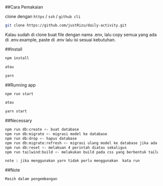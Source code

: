 

##Cara Pemakaian

clone dengan `https` / `ssh` / `github cli`

```sh
git clone https://github.com/justRizu/daily-activity.git
```

Kalau sudah di clone buat file dengan nama .env,
lalu copy semua yang ada di .env.example, paste di .env lalu isi sesuai kebutuhan.

##Install

```sh
npm install

atau

yarn
```

##Running app

```sh
npm run start

atau

yarn start 
```

##Necessary

```sh
npm run db:create <- buat database
npm run db:migrate <- migrasi model ke database
npm run db:drop <- hapus database
npm run db:migrate:refresh <- migrasi ulang model ke database jika ada perubahan
npm run db:reset <- melakuan 4 perintah diatas sekaligus
npm run tailwind:build <- melakukan build pada css yang berbentuk tailwind

note : jika menggunakan yarn tidak perlu menggunakan  kata run
```

##Note

```sh
Masih dalam pengembangan
```
